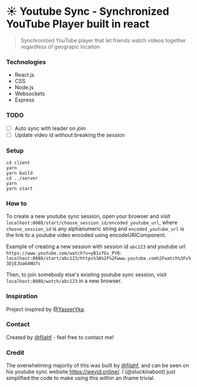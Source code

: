 # :sunny: Youtube Sync - Synchronized YouTube Player built in react

> Synchronized YouTube player that let friends watch videos together regardless of geograpic location

### Technologies

- React.js
- CSS
- Node.js
- Websockets
- Express

### TODO

- [ ] Auto sync with leader on join
- [ ] Update video id without breaking the session

### Setup

```
cd client
yarn
yarn build
cd ../server
yarn
yarn start
```

### How to

To create a new youtube sync session, open your browser and visit `localhost:8088/start/choose_session_id/encoded_youtube_url`, where `choose_session_id` is any alphanumeric string and `encoded_youtube_url` is the link to a youtube video encoded using encodeURIComponent.

Example of creating a new session with session id `abc123` and youtube url `https://www.youtube.com/watch?v=yB1xfGv_PY8`: `localhost:8088/start/abc123/https%3A%2F%2Fwww.youtube.com%2Fwatch%3Fv%3DjEJUa64NU7s`

Then, to join somebody else's existing youtube sync session, visit `localhost:8088/watch/abc123` in a new browser.

### Inspiration

Project inspired by [@YasserYka](https://github.com/YasserYka/YT-API).

### Contact

Created by [@filahf](https://www.filipahfelt.se/) - feel free to contact me!

### Credit

The overwhelming majority of this was built by [@filahf](https://www.filipahfelt.se/), and can be seen on his youtube sync website https://wevid.online/. I (@stuckinaboot) just simplified the code to make using this within an iframe trivial.
